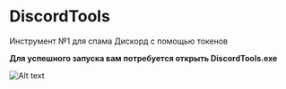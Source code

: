 # DiscordTools
Инструмент №1 для спама Дискорд с помощью токенов

**Для успешного запуска вам потребуется открыть DiscordTools.exe**

![Alt text](https://i.imgur.com/oHwwwub.png?raw=true "Скриншот окна")

